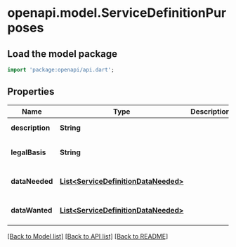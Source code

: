 # openapi.model.ServiceDefinitionPurposes

## Load the model package
```dart
import 'package:openapi/api.dart';
```

## Properties
Name | Type | Description | Notes
------------ | ------------- | ------------- | -------------
**description** | **String** |  | [default to null]
**legalBasis** | **String** |  | [optional] [default to null]
**dataNeeded** | [**List&lt;ServiceDefinitionDataNeeded&gt;**](ServiceDefinitionDataNeeded.md) |  | [optional] [default to []]
**dataWanted** | [**List&lt;ServiceDefinitionDataNeeded&gt;**](ServiceDefinitionDataNeeded.md) |  | [optional] [default to []]

[[Back to Model list]](../README.md#documentation-for-models) [[Back to API list]](../README.md#documentation-for-api-endpoints) [[Back to README]](../README.md)


